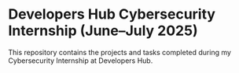 # Developers Hub Cybersecurity Internship (June–July 2025)

This repository contains the projects and tasks completed during my Cybersecurity Internship at Developers Hub.
